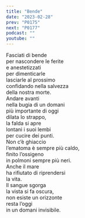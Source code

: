 ```yaml
---
title: "Bende"
date: "2023-02-28"
prev: "P0175"
next: "P0177"
podcast: ""
youtube: ""
---
```


Fasciati di bende  
per nascondere le ferite  
e anestetizzati  
per dimenticarle  
lasciarle al prossimo  
confidando nella salvezza  
della nostra morte.  
Andare avanti  
nella bugia di un domani  
più importante di oggi  
dilata lo strappo,  
la falda si apre  
lontani i suoi lembi  
per cucire dei punti.  
Non c’è ghiaccio  
l’ematoma è sempre più caldo,  
finito l’ossigeno  
in polmoni sempre più neri.  
Anche il mare  
ha rifiutato di riprendersi  
la vita.  
Il sangue sgorga  
la vista si fa oscura,  
non esiste un orizzonte  
resta l’oggi  
in un domani invisibile.